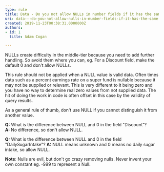 ```yaml
---
type: rule
title: Data - Do you not allow NULLs in number fields if it has the same meaning as zero?
uri: data---do-you-not-allow-nulls-in-number-fields-if-it-has-the-same-meaning-as-zero
created: 2019-11-23T00:38:31.0000000Z
authors:
- id: 1
  title: Adam Cogan

---
```


​NULLs create difficulty in the middle-tier because you need to add further handling. So avoid them where you can, eg. For a Discount field, make the default 0 and don't allow NULLs.
 
​This rule should not be applied when a NULL value is valid data. Often times data such as a percent earnings rate on a super fund is nullable because it may not be supplied or relevant. This is very different to it being zero and you have no way to determine real zero values from not supplied data. The hit of doing the work in code is often offset in this case by the validity of query results.

As a general rule of thumb, don't use NULL if you cannot distinguish it from another value.

**Q:** What is the difference between NULL and 0 in the field "Discount"?
**A:** No difference, so don't allow NULL.

**Q:** What is the difference between NULL and 0 in the field "DailySugarIntake"?
**A:** NULL ​means unknown and 0 means no daily sugar intake, so allow NULL.

**Note:** Nulls are evil, but don't go crazy removing nulls. Never invent your own constant eg. -999 to represent a Null.
